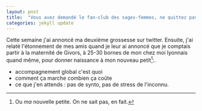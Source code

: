 ```yaml
---
layout: post
title:  "Vous avez demandé le fan-club des sages-femmes, ne quittez pas"
categories: jekyll update
---
```


Cette semaine j'ai annoncé ma deuxième grossesse sur twitter. Ensuite, j'ai relaté l'étonnement de mes amis quand je leur ai annoncé que je comptais partir à la maternité de Givors, à 25-30 bornes de mon chez moi lyonnais quand même, pour donner naissance à mon nouveau petit[^ou-bien]:.

- accompagnement global c'est quoi
- comment ça marche combien ça coûte
- ce que j'en attends : pas de synto, pas de stress de l'inconnu.

[^ou-bien]: Ou _ma_ nouvelle petite. On ne sait pas, en fait.

[jekyll-gh]: https://github.com/mojombo/jekyll
[jekyll]:    http://jekyllrb.com

